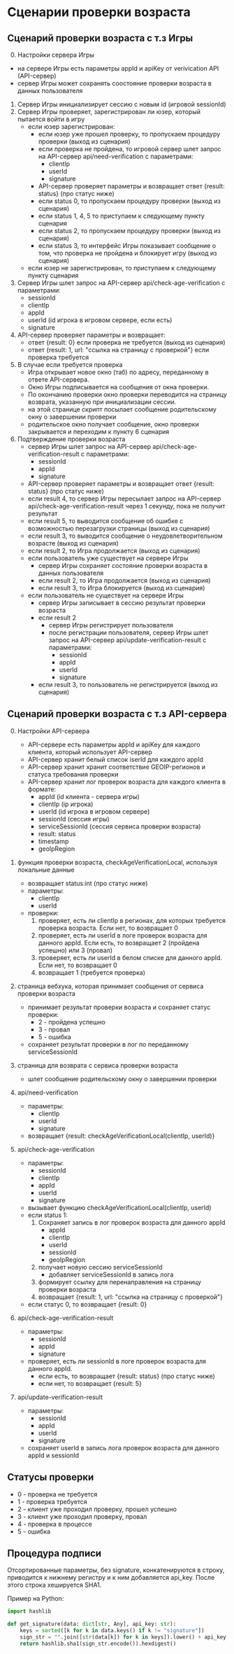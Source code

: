 # Сценарии проверки возраста

## Cценарий проверки возраста с т.з Игры

0. Настройки сервера Игры

-   на сервере Игры есть параметры appId и apiKey от verivication API (API-сервер)
-   сервер Игры может сохранять соостояние проверки возраста в данных пользователя

1. Сервер Игры инициализирует сессию с новым id (игровой sessionId)
2. Сервер Игры проверяет, зарегистрирован ли юзер, который пытается войти в игру
    - если юзер зарегистрирован:
        - если юзер уже прошел проверку, то пропускаем процедуру проверки (выход из сценария)
        - если проверка не пройдена, то игровой сервер шлет запрос на API-сервер api/need-verification с параметрами:
            - clientIp
            - userId
            - signature
        - API-сервер проверяет параметры и возвращает ответ {result: status} (про статус ниже)
        - если status 0, то пропускаем процедуру проверки (выход из сценария)
        - если status 1, 4, 5 то приступаем к следующему пункту сценария
        - если status 2, то пропускаем процедуру проверки (выход из сценария)
        - если status 3, то интерфейс Игры показывает сообщение о том, что проверка не пройдена и блокирует игру (выход из сценария)
    - если юзер не зарегистрирован, то приступаем к следующему пункту сценария
3. Сервер Игры шлет запрос на API-сервер api/check-age-verification с параметрами:
    - sessionId
    - clientIp
    - appId
    - userId (id игрока в игровом сервере, если есть)
    - signature
4. API-сервер проверяет параметры и возвращает:
    - ответ {result: 0} если проверка не требуется (выход из сценария)
    - ответ {result: 1, url: "ссылка на страницу с проверкой"} если проверка требуется
5. В случае если требуется проверка
    - Игра открывает новое окно (таб) по адресу, переданному в ответе API-сервера.
    - Окно Игры подписывается на сообщения от окна проверки.
    - По окончанию проверки окно проверки переводится на страницу возврата, указанную при инициализации сессии.
    - на этой странице скрипт посылает сообщение родительскому окну о завершении проверки
    - родительское окно получает сообщение, окно проверки закрывается и переходим к пункту 6 сценария
6. Подтверждение проверки возраста
    - сервер Игры шлет запрос на API-сервер api/check-age-verification-result с параметрами:
        - sessionId
        - appId
        - signature
    - API-сервер проверяет параметры и возвращает ответ {result: status} (про статус ниже)
    - если result 4, то сервер Игры пересылает запрос на API-сервер api/check-age-verification-result через 1 секунду, пока не получит результат
    - если result 5, то выводится сообщение об ошибке с возможностью перезагрузки страницы (выход из сценария)
    - если result 3, то выводится сообщение о неудовлетворительном возрасте (выход из сценария)
    - если result 2, то Игра продолжается (выход из сценария)
    - если пользователь уже существует на сервере Игры
        - сервер Игры сохраняет состояние проверки возраста в данных пользователя
        - если result 2, то Игра продолжается (выход из сценария)
        - если result 3, то Игра блокируется (выход из сценария)
    - если пользователь не существует на сервере Игры
        - сервер Игры записывает в сессию результат проверки возраста
        - если result 2
            - сервер Игры регистрирует пользователя
            - после регистрации пользователя, сервер Игры шлет запрос на API-сервер api/update-verification-result с параметрами:
                - sessionId
                - appId
                - userId
                - signature
        - если result 3, то пользователь не регистрируется (выход из сценария)

## Cценарий проверки возраста с т.з API-сервера

0. Настройки API-сервера

    - API-сервере есть параметры appId и apiKey для каждого клиента, который использует API-сервер
    - API-сервер хранит белый список iserId для каждого appId
    - API-сервер хранит хранит соответствие GEOIP-регионов и статуса требования проверки
    - API-сервер хранит лог проверок возраста для каждого клиента в формате:
        - appId (id клиента - сервера игры)
        - clientIp (ip игрока)
        - userId (id игрока в игровом сервере)
        - sessionId (сессия игры)
        - serviceSessionId (сессия сервиса проверки возраста)
        - result: status
        - timestamp
        - geoIpRegion

1. функция проверки возраста, checkAgeVerificationLocal, используя локальные данные
    - возвращает status:int (про статус ниже)
    - параметры:
        - clientIp
        - userId
    - проверки:
        1. проверяет, есть ли clientIp в регионах, для которых требуется проверка возраста. Если нет, то возвращает 0
        2. проверяет, есть ли userId в логе проверок возраста для данного appId. Если есть, то возвращает 2 (пройдена успешно) или 3 (провал)
        3. проверяет, есть ли userId в белом списке для данного appId. Если нет, то возвращает 0
        4. возвращает 1 (требуется проверка)
2. страница вебхука, которая принимает сообщения от сервиса проверки возраста
    - принимает результат проверки возраста и сохраняет статус проверки:
        - 2 - пройдена успешно
        - 3 - провал
        - 5 - ошибка
    - сохраняет результат проверки в лог по переданному serviceSessionId
3. страница для возврата с сервиса проверки возраста
    - шлет сообщение родительскому окну о завершении проверки
4. api/need-verification
    - параметры:
        - clientIp
        - userId
        - signature
    - возвращает {result: checkAgeVerificationLocal(clientIp, userId)}
5. api/check-age-verification
    - параметры:
        - sessionId
        - clientIp
        - appId
        - userId
        - signature
    - вызывает функцию checkAgeVerificationLocal(clientIp, userId)
    - если status 1:
        1. Сохраняет запись в лог проверок возраста для данного appId
            - appId
            - clientIp
            - userId
            - sessionId
            - geoIpRegion
        2. получает новую сессию serviceSessionId
            - добавляет serviceSessionId в запись лога
        3. формирует ссылку для перенаправления на страницу проверки возраста
        4. возвращает {result: 1, url: "ссылка на страницу с проверкой"}
    - если статус 0, то возвращает {result: 0}
6. api/check-age-verification-result
    - параметры:
        - sessionId
        - appId
        - signature
    - проверяет, есть ли sessionId в логе проверок возраста для данного appId.
        - если есть, то возвращает {result: status} (про статус ниже)
        - если нет, то возвращает {result: 5}
7. api/update-verification-result
    - параметры:
        - sessionId
        - appId
        - userId
        - signature
    - сохраняет userId в запись лога проверок возраста для данного appId и sessionId

## Статусы проверки

-   0 - проверка не требуется
-   1 - проверка требуется
-   2 - клиент уже проходил проверку, прошел успешно
-   3 - клиент уже проходил проверку, провал
-   4 - проверка в процессе
-   5 - ошибка

## Процедура подписи

Отсортированные параметры, без signature, конкатенируются в строку, приводится к нижнему регистру и к ним добавляется api_key. После этого строка хешируется SHA1.

Пример на Python:

```python
import hashlib

def get_signature(data: dict[str, Any], api_key: str):
    keys = sorted([k for k in data.keys() if k != "signature"])
    sign_str = "".join([str(data[k]) for k in keys]).lower() + api_key
    return hashlib.sha1(sign_str.encode()).hexdigest()
```
